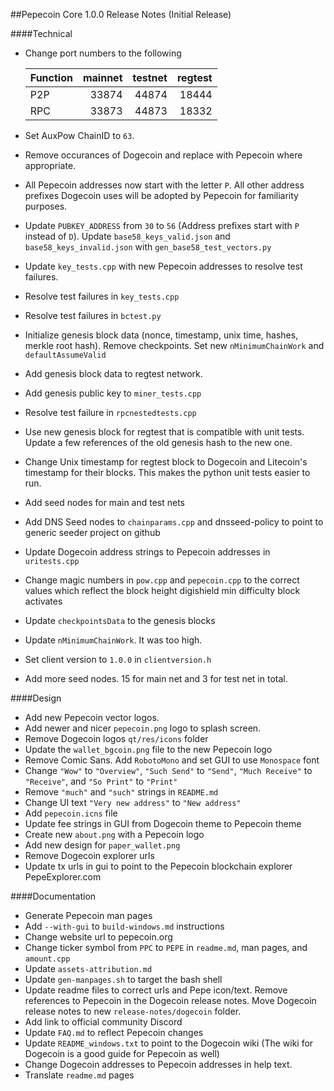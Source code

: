 ##Pepecoin Core 1.0.0 Release Notes (Initial Release)

####Technical

* Change port numbers to the following

    | Function | mainnet | testnet | regtest |
    | :------- | ------: | ------: | ------: |
    | P2P      |   33874 |   44874 |   18444 |
    | RPC      |   33873 |   44873 |   18332 |
* Set AuxPow ChainID to `63`.
* Remove occurances of Dogecoin and replace with Pepecoin where appropriate.
* All Pepecoin addresses now start with the letter `P`. All other address prefixes Dogecoin uses will be adopted by Pepecoin for familiarity purposes.
* Update `PUBKEY_ADDRESS` from `30` to `56` (Address prefixes start with `P` instead of `D`). Update `base58_keys_valid.json` and `base58_keys_invalid.json` with `gen_base58_test_vectors.py`
* Update `key_tests.cpp` with new Pepecoin addresses to resolve test failures.
* Resolve test failures in `key_tests.cpp`
* Resolve test failures in `bctest.py`
* Initialize genesis block data (nonce, timestamp, unix time, hashes, merkle root hash). Remove checkpoints. Set new `nMinimumChainWork` and `defaultAssumeValid`
* Add genesis block data to regtest network.
* Add genesis public key to `miner_tests.cpp`
* Resolve test failure in `rpcnestedtests.cpp`
* Use new genesis block for regtest that is compatible with unit tests. Update a few references of the old genesis hash to the new one. 
* Change Unix timestamp for regtest block to Dogecoin and Litecoin's timestamp for their blocks. This makes the python unit tests easier to run.
* Add seed nodes for main and test nets
* Add DNS Seed nodes to `chainparams.cpp` and dnsseed-policy to point to generic seeder project on github
* Update Dogecoin address strings to Pepecoin addresses in `uritests.cpp`
* Change magic numbers in `pow.cpp` and `pepecoin.cpp` to the correct values which reflect the block height digishield min difficulty block activates
* Update `checkpointsData` to the genesis blocks
* Update `nMinimumChainWork`. It was too high. 
* Set client version to `1.0.0` in `clientversion.h`
* Add more seed nodes. 15 for main net and 3 for test net in total.

####Design

* Add new Pepecoin vector logos.
* Add newer and nicer `pepecoin.png` logo to splash screen.
* Remove Dogecoin logos `qt/res/icons` folder
* Update the `wallet_bgcoin.png` file to the new Pepecoin logo
* Remove Comic Sans. Add `RobotoMono` and set GUI to use `Monospace` font
* Change `"Wow"` to `"Overview"`, `"Such Send"` to `"Send"`, `"Much Receive"` to `"Receive"`, and `"So Print"` to `"Print"`
* Remove `"much"` and `"such"` strings in `README.md`
* Change UI text `"Very new address"` to `"New address"`
* Add `pepecoin.icns` file
* Update fee strings in GUI from Dogecoin theme to Pepecoin theme
* Create new `about.png` with a Pepecoin logo
* Add new design for `paper_wallet.png`
* Remove Dogecoin explorer urls
* Update tx urls in gui to point to the Pepecoin blockchain explorer PepeExplorer.com

####Documentation

* Generate Pepecoin man pages
* Add `--with-gui` to `build-windows.md` instructions
* Change website url to pepecoin.org
* Change ticker symbol from `PPC` to `PEPE` in `readme.md`, man pages, and `amount.cpp`
* Update `assets-attribution.md`
* Update `gen-manpages.sh` to target the bash shell
* Update readme files to correct urls and Pepe icon/text. Remove references to Pepecoin in the Dogecoin release notes. Move Dogecoin release notes to new `release-notes/dogecoin` folder.
* Add link to official community Discord
* Update `FAQ.md` to reflect Pepecoin changes
* Update `README_windows.txt` to point to the Dogecoin wiki (The wiki for Dogecoin is a good guide for Pepecoin as well)
* Change Dogecoin addresses to Pepecoin addresses in help text.
* Translate `readme.md` pages